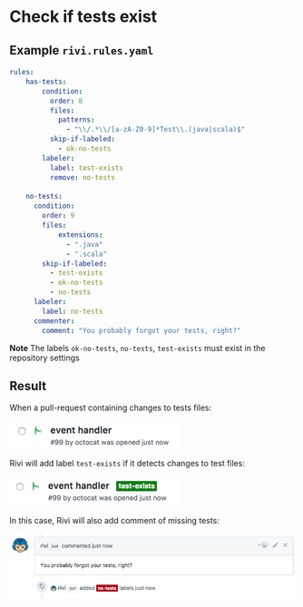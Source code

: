 # Check if tests exist

## Example `rivi.rules.yaml`

```yaml
rules:
    has-tests:
        condition:
          order: 8
          files:
            patterns:
              - "\\/.*\\/[a-zA-Z0-9]*Test\\.(java|scala)$"
          skip-if-labeled:
            - ok-no-tests
        labeler:
          label: test-exists
          remove: no-tests
    
    no-tests:
      condition:
        order: 9
        files:
            extensions:
              - ".java"
              - ".scala"
        skip-if-labeled:
          - test-exists
          - ok-no-tests
          - no-tests
      labeler:
        label: no-tests
      commenter:
        comment: "You probably forgot your tests, right?"
```

**Note** The labels `ok-no-tests`, `no-tests`, `test-exists` must exist in the repository settings  

## Result

When a pull-request containing changes to tests files:
<p><img src="tests.before.png"/></p>

Rivi will add label `test-exists` if it detects changes to test files:
<p><img src="tests.after.png"/></p>

In this case, Rivi will also add comment of missing tests:
<p><img src="tests.flow.png"/></p>